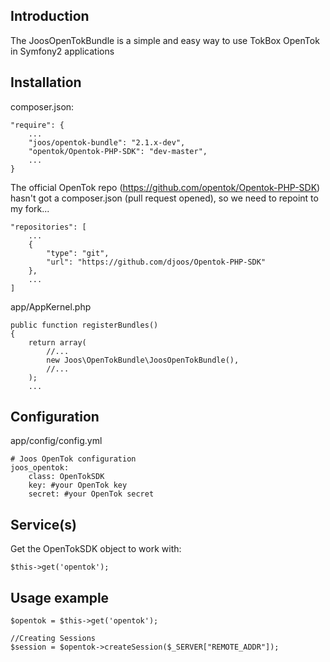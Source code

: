 ## Introduction

The JoosOpenTokBundle is a simple and easy way to use TokBox OpenTok in Symfony2 applications

## Installation

composer.json:

```
"require": {
    ...
    "joos/opentok-bundle": "2.1.x-dev",
    "opentok/Opentok-PHP-SDK": "dev-master",
    ...
}
```

The official OpenTok repo (https://github.com/opentok/Opentok-PHP-SDK) hasn't got a composer.json (pull request opened), so we need to repoint to my fork...

```
"repositories": [
    ...
    {
        "type": "git",
        "url": "https://github.com/djoos/Opentok-PHP-SDK"
    },
    ...
]
```

app/AppKernel.php

```
public function registerBundles()
{
    return array(
        //...
        new Joos\OpenTokBundle\JoosOpenTokBundle(),
        //...
    );
    ...
```

## Configuration

app/config/config.yml

```
# Joos OpenTok configuration
joos_opentok:
    class: OpenTokSDK
    key: #your OpenTok key
    secret: #your OpenTok secret
```

## Service(s)

Get the OpenTokSDK object to work with:

```
$this->get('opentok');
```

## Usage example

```
$opentok = $this->get('opentok');

//Creating Sessions
$session = $opentok->createSession($_SERVER["REMOTE_ADDR"]);
```